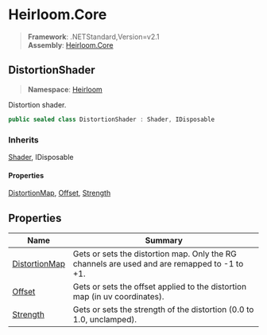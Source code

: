 # Heirloom.Core

> **Framework**: .NETStandard,Version=v2.1  
> **Assembly**: [Heirloom.Core][0]  

## DistortionShader

> **Namespace**: [Heirloom][0]  

Distortion shader.

```cs
public sealed class DistortionShader : Shader, IDisposable
```

### Inherits

[Shader][1], IDisposable

#### Properties

[DistortionMap][2], [Offset][3], [Strength][4]

## Properties

| Name               | Summary                                                                                      |
|--------------------|----------------------------------------------------------------------------------------------|
| [DistortionMap][2] | Gets or sets the distortion map. Only the RG channels are used and are remapped to -1 to +1. |
| [Offset][3]        | Gets or sets the offset applied to the distortion map (in uv coordinates).                   |
| [Strength][4]      | Gets or sets the strength of the distortion (0.0 to 1.0, unclamped).                         |

[0]: ../Heirloom.Core.md
[1]: Heirloom.Shader.md
[2]: Heirloom.DistortionShader.DistortionMap.md
[3]: Heirloom.DistortionShader.Offset.md
[4]: Heirloom.DistortionShader.Strength.md
